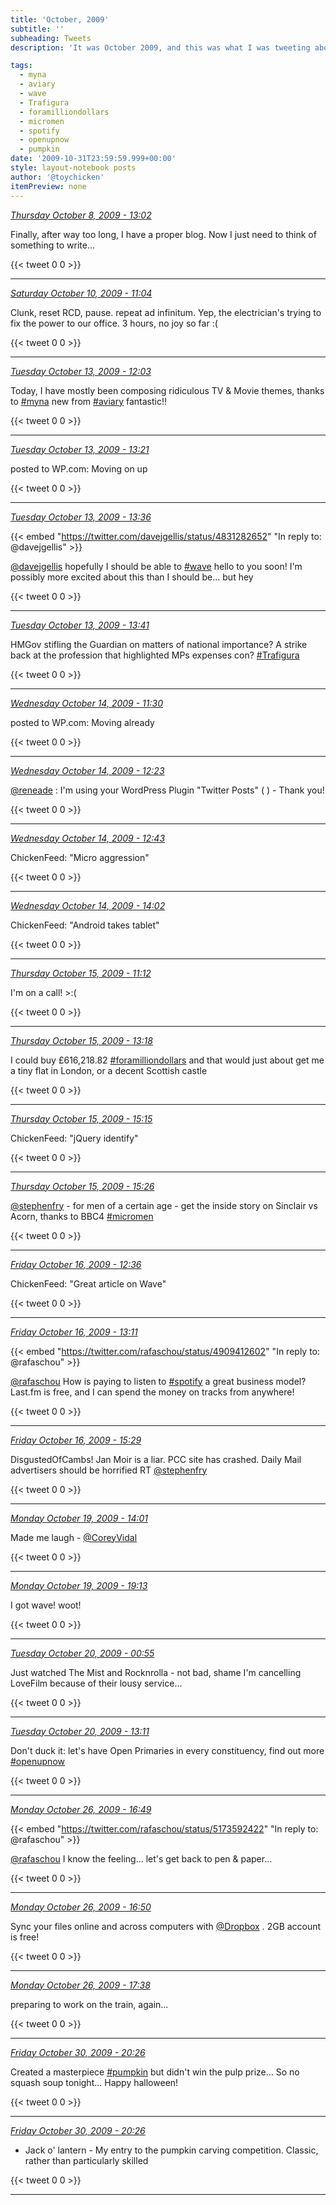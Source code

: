 ```yaml
---
title: 'October, 2009'
subtitle: ''
subheading: Tweets
description: 'It was October 2009, and this was what I was tweeting about...'

tags:
  - myna
  - aviary
  - wave
  - Trafigura
  - foramilliondollars
  - micromen
  - spotify
  - openupnow
  - pumpkin
date: '2009-10-31T23:59:59.999+00:00'
style: layout-notebook posts
author: '@toychicken'
itemPreview: none
---
```


<p><a id="4707218762" href="#4707218762"><em title="2009-10-08T13:02:07.000+01:00">Thursday October 8, 2009 - 13:02</em></a></p>
      
Finally, after way too long, I have a proper blog. Now I just need to think of something to write... 

{{< tweet 0 0 >}}

---

<p><a id="4757911421" href="#4757911421"><em title="2009-10-10T11:04:37.000+01:00">Saturday October 10, 2009 - 11:04</em></a></p>
      
Clunk, reset RCD, pause.  repeat ad infinitum. Yep, the electrician's trying to fix the power to our office. 3 hours, no joy so far :(

{{< tweet 0 0 >}}

---

<p><a id="4832426184" href="#4832426184"><em title="2009-10-13T12:03:23.000+01:00">Tuesday October 13, 2009 - 12:03</em></a></p>
      
Today, I have mostly been composing ridiculous TV & Movie themes, thanks to [#myna](/tags/myna) new from [#aviary](/tags/aviary)  fantastic!!

{{< tweet 0 0 >}}

---

<p><a id="4833513153" href="#4833513153"><em title="2009-10-13T13:21:13.000+01:00">Tuesday October 13, 2009 - 13:21</em></a></p>
      
posted to WP.com: Moving on up 

{{< tweet 0 0 >}}

---

<p><a id="4833763668" href="#4833763668"><em title="2009-10-13T13:36:52.000+01:00">Tuesday October 13, 2009 - 13:36</em></a></p>
      
{{< embed "https://twitter.com/davejgellis/status/4831282652" "In reply to: @davejgellis" >}}


[@davejgellis](https://twitter.com/@davejgellis)  hopefully I should be able to [#wave](/tags/wave) hello to you soon! I'm possibly more excited about this than I should be... but hey

{{< tweet 0 0 >}}

---

<p><a id="4833835966" href="#4833835966"><em title="2009-10-13T13:41:21.000+01:00">Tuesday October 13, 2009 - 13:41</em></a></p>
      
HMGov stifling the Guardian on matters of national importance? A strike back at the profession that highlighted MPs expenses con? [#Trafigura](/tags/Trafigura)

{{< tweet 0 0 >}}

---

<p><a id="4858947760" href="#4858947760"><em title="2009-10-14T11:30:39.000+01:00">Wednesday October 14, 2009 - 11:30</em></a></p>
      
posted to WP.com: Moving already 

{{< tweet 0 0 >}}

---

<p><a id="4859604333" href="#4859604333"><em title="2009-10-14T12:23:00.000+01:00">Wednesday October 14, 2009 - 12:23</em></a></p>
      
[@reneade](https://twitter.com/@reneade) : I'm using your WordPress Plugin "Twitter Posts" (  ) - Thank you!

{{< tweet 0 0 >}}

---

<p><a id="4859888775" href="#4859888775"><em title="2009-10-14T12:43:20.000+01:00">Wednesday October 14, 2009 - 12:43</em></a></p>
      
ChickenFeed: "Micro aggression" 

{{< tweet 0 0 >}}

---

<p><a id="4861189306" href="#4861189306"><em title="2009-10-14T14:02:53.000+01:00">Wednesday October 14, 2009 - 14:02</em></a></p>
      
ChickenFeed: "Android takes tablet" 

{{< tweet 0 0 >}}

---

<p><a id="4885526802" href="#4885526802"><em title="2009-10-15T11:12:56.000+01:00">Thursday October 15, 2009 - 11:12</em></a></p>
      
I'm on a call! &gt;:(

{{< tweet 0 0 >}}

---

<p><a id="4887174899" href="#4887174899"><em title="2009-10-15T13:18:56.000+01:00">Thursday October 15, 2009 - 13:18</em></a></p>
      
I could buy £616,218.82 [#foramilliondollars](/tags/foramilliondollars) and that would just about get me a tiny flat in London, or a decent Scottish castle

{{< tweet 0 0 >}}

---

<p><a id="4889349038" href="#4889349038"><em title="2009-10-15T15:15:40.000+01:00">Thursday October 15, 2009 - 15:15</em></a></p>
      
ChickenFeed: "jQuery identify" 

{{< tweet 0 0 >}}

---

<p><a id="4889577904" href="#4889577904"><em title="2009-10-15T15:26:07.000+01:00">Thursday October 15, 2009 - 15:26</em></a></p>
      
[@stephenfry](https://twitter.com/@stephenfry)  - for men of a certain age - get the inside story on Sinclair vs Acorn, thanks to BBC4  [#micromen](/tags/micromen)

{{< tweet 0 0 >}}

---

<p><a id="4913661699" href="#4913661699"><em title="2009-10-16T12:36:34.000+01:00">Friday October 16, 2009 - 12:36</em></a></p>
      
ChickenFeed: "Great article on Wave" 

{{< tweet 0 0 >}}

---

<p><a id="4914184413" href="#4914184413"><em title="2009-10-16T13:11:55.000+01:00">Friday October 16, 2009 - 13:11</em></a></p>
      
{{< embed "https://twitter.com/rafaschou/status/4909412602" "In reply to: @rafaschou" >}}


[@rafaschou](https://twitter.com/@rafaschou)  How is paying to listen to [#spotify](/tags/spotify) a great business model? Last.fm is free, and I can spend the money on tracks from anywhere!

{{< tweet 0 0 >}}

---

<p><a id="4916833606" href="#4916833606"><em title="2009-10-16T15:29:38.000+01:00">Friday October 16, 2009 - 15:29</em></a></p>
      
DisgustedOfCambs! Jan Moir is a liar. PCC site has crashed. Daily Mail advertisers should be horrified RT [@stephenfry](https://twitter.com/@stephenfry)  

{{< tweet 0 0 >}}

---

<p><a id="4990329766" href="#4990329766"><em title="2009-10-19T14:01:55.000+01:00">Monday October 19, 2009 - 14:01</em></a></p>
      
Made me laugh -  [@CoreyVidal](https://twitter.com/@CoreyVidal) 

{{< tweet 0 0 >}}

---

<p><a id="4996875049" href="#4996875049"><em title="2009-10-19T19:13:58.000+01:00">Monday October 19, 2009 - 19:13</em></a></p>
      
I got wave! woot!

{{< tweet 0 0 >}}

---

<p><a id="5004405287" href="#5004405287"><em title="2009-10-20T00:55:08.000+01:00">Tuesday October 20, 2009 - 00:55</em></a></p>
      
Just watched The Mist and Rocknrolla - not bad, shame I'm cancelling LoveFilm because of their lousy service...

{{< tweet 0 0 >}}

---

<p><a id="5017166023" href="#5017166023"><em title="2009-10-20T13:11:26.000+01:00">Tuesday October 20, 2009 - 13:11</em></a></p>
      
Don't duck it: let's have Open Primaries in every constituency, find out more  [#openupnow](/tags/openupnow)

{{< tweet 0 0 >}}

---

<p><a id="5177122898" href="#5177122898"><em title="2009-10-26T16:49:00.000+00:00">Monday October 26, 2009 - 16:49</em></a></p>
      
{{< embed "https://twitter.com/rafaschou/status/5173592422" "In reply to: @rafaschou" >}}


[@rafaschou](https://twitter.com/@rafaschou)  I know the feeling... let's get back to pen & paper...

{{< tweet 0 0 >}}

---

<p><a id="5177163161" href="#5177163161"><em title="2009-10-26T16:50:46.000+00:00">Monday October 26, 2009 - 16:50</em></a></p>
      
Sync your files online and across computers with [@Dropbox](https://twitter.com/@Dropbox) . 2GB account is free! 

{{< tweet 0 0 >}}

---

<p><a id="5178215228" href="#5178215228"><em title="2009-10-26T17:38:10.000+00:00">Monday October 26, 2009 - 17:38</em></a></p>
      
preparing to work on the train, again...

{{< tweet 0 0 >}}

---

<p><a id="5296862364" href="#5296862364"><em title="2009-10-30T20:26:48.000+00:00">Friday October 30, 2009 - 20:26</em></a></p>
      
Created a masterpiece [#pumpkin](/tags/pumpkin) but didn't win the pulp prize... So no squash soup tonight... Happy halloween!

{{< tweet 0 0 >}}

---

<p><a id="5296863046" href="#5296863046"><em title="2009-10-30T20:26:50.000+00:00">Friday October 30, 2009 - 20:26</em></a></p>
      
 - Jack o' lantern - My entry to the pumpkin carving competition. Classic, rather than particularly skilled

{{< tweet 0 0 >}}

---
